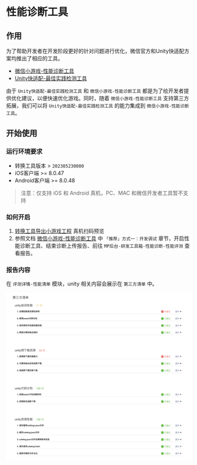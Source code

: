 # 性能诊断工具

## 作用
为了帮助开发者在开发阶段更好的针对问题进行优化，微信官方和Unity快适配方案均推出了相应的工具。
- [微信小游戏-性能诊断工具](https://developers.weixin.qq.com/minigame/dev/guide/performance/perf-audit/perf-audit-tool.html)
- [Unity快适配-最佳实践检测工具](Design/PerformanceMonitor.md)

由于 `Unity快适配-最佳实践检测工具` 和 `微信小游戏-性能诊断工具` 都是为了给开发者提供优化建议，以便快速优化游戏。同时，随着 `微信小游戏-性能诊断工具` 支持第三方拓展，我们可以将 `Unity快适配-最佳实践检测工具` 的能力集成到 `微信小游戏-性能诊断工具`。

## 开始使用
### 运行环境要求
- 转换工具版本 > `202305230000`
- iOS客户端 >= 8.0.47
- Android客户端 >= 8.0.48

> 注意：仅支持 iOS 和 Android 真机，PC、MAC 和微信开发者工具暂不支持

### 如何开启
1. [转换工具导出小游戏工程](Design/Transform.md) 真机扫码预览
2. 参照文档 [微信小游戏-性能诊断工具](https://developers.weixin.qq.com/minigame/dev/guide/performance/perf-audit/perf-audit-tool.html) 中 `「推荐」方式一：开发调试` 章节，开启性能诊断工具、结束诊断上传报告、前往 `MP后台-研发工具箱-性能诊断-性能评测` 查看报告。

### 报告内容
在 `评测详情-性能清单` 模块，unity 相关内容会展示在 `第三方清单` 中。

<img src="../image/game-audits/mp_result.png" />
